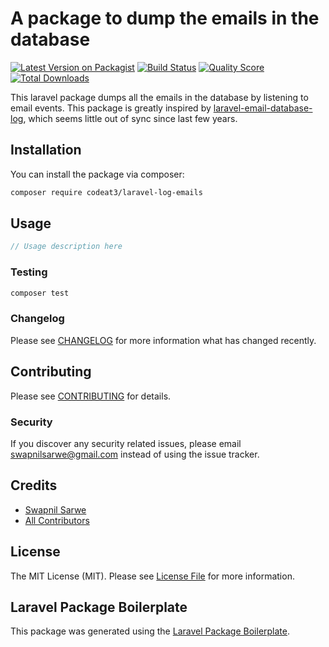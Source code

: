 # A package to dump the emails in the database

[![Latest Version on Packagist](https://img.shields.io/packagist/v/codeat3/laravel-log-emails.svg?style=flat-square)](https://packagist.org/packages/codeat3/laravel-log-emails)
[![Build Status](https://img.shields.io/travis/codeat3/laravel-log-emails/master.svg?style=flat-square)](https://travis-ci.org/codeat3/laravel-log-emails)
[![Quality Score](https://img.shields.io/scrutinizer/g/codeat3/laravel-log-emails.svg?style=flat-square)](https://scrutinizer-ci.com/g/codeat3/laravel-log-emails)
[![Total Downloads](https://img.shields.io/packagist/dt/codeat3/laravel-log-emails.svg?style=flat-square)](https://packagist.org/packages/codeat3/laravel-log-emails)

This laravel package dumps all the emails in the database by listening to email events. This package is greatly inspired by [laravel-email-database-log](https://github.com/shvetsgroup/laravel-email-database-log), which seems little out of sync since last few years.

## Installation

You can install the package via composer:

```bash
composer require codeat3/laravel-log-emails
```

## Usage

``` php
// Usage description here
```

### Testing

``` bash
composer test
```

### Changelog

Please see [CHANGELOG](CHANGELOG.md) for more information what has changed recently.

## Contributing

Please see [CONTRIBUTING](CONTRIBUTING.md) for details.

### Security

If you discover any security related issues, please email swapnilsarwe@gmail.com instead of using the issue tracker.

## Credits

- [Swapnil Sarwe](https://github.com/codeat3)
- [All Contributors](../../contributors)

## License

The MIT License (MIT). Please see [License File](LICENSE.md) for more information.

## Laravel Package Boilerplate

This package was generated using the [Laravel Package Boilerplate](https://laravelpackageboilerplate.com).
